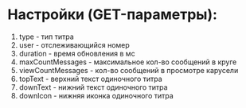 # Настройки (GET-параметры):
1. type - тип титра
2. user - отслеживающийся номер
3. duration - время обновления в мс
4. maxCountMessages - максимальное кол-во сообщений в круге
5. viewCountMessages - кол-во сообщений в просмотре карусели
6. topText - верхний текст одиночного титра
7. downText - нижний текст одиночного титра
8. downIcon - нижняя иконка одиночного титра